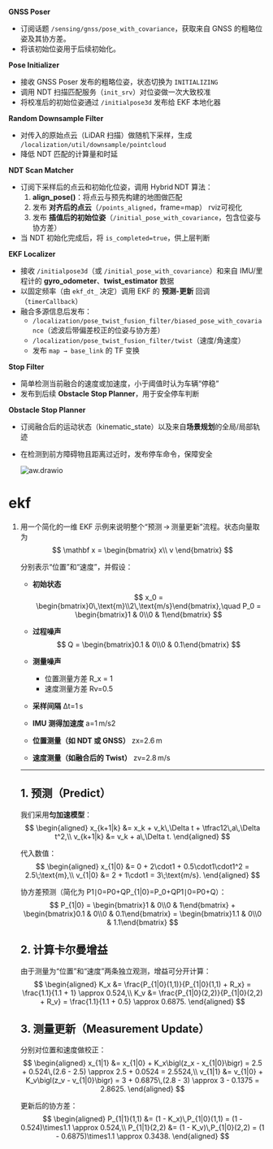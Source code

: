 **GNSS Poser**

- 订阅话题 `/sensing/gnss/pose_with_covariance`，获取来自 GNSS 的粗略位姿及其协方差。
- 将该初始位姿用于后续初始化。 

**Pose Initializer**

- 接收 GNSS Poser 发布的粗略位姿，状态切换为 `INITIALIZING`
- 调用 NDT 扫描匹配服务（`init_srv`）对位姿做一次大致校准
- 将校准后的初始位姿通过 `/initialpose3d` 发布给 EKF 本地化器 

**Random Downsample Filter**

- 对传入的原始点云（LiDAR 扫描）做随机下采样，生成 `/localization/util/downsample/pointcloud`
- 降低 NDT 匹配的计算量和时延 

**NDT Scan Matcher**

- 订阅下采样后的点云和初始化位姿，调用 Hybrid NDT 算法：
  1. **align_pose()**：将点云与预先构建的地图做匹配
  2. 发布 **对齐后的点云**（`/points_aligned`，frame=map） rviz可视化
  3. 发布 **插值后的初始位姿**（`/initial_pose_with_covariance`，包含位姿与协方差）
- 当 NDT 初始化完成后，将 `is_completed=true`，供上层判断 

**EKF Localizer**

- 接收 `/initialpose3d`（或 `/initial_pose_with_covariance`）和来自 IMU/里程计的 **gyro_odometer**、**twist_estimator** 数据
- 以固定频率（由 `ekf_dt_` 决定）调用 EKF 的 **预测-更新** 回调（`timerCallback`）
- 融合多源信息后发布：
  - `/localization/pose_twist_fusion_filter/biased_pose_with_covariance`（滤波后带偏差校正的位姿与协方差）
  - `/localization/pose_twist_fusion_filter/twist`（速度/角速度）
  - 发布 `map → base_link` 的 TF 变换 

**Stop Filter**

- 简单检测当前融合的速度或加速度，小于阈值时认为车辆“停稳”
- 发布到后续 **Obstacle Stop Planner**，用于安全停车判断 

**Obstacle Stop Planner**

- 订阅融合后的运动状态（kinematic_state）以及来自**场景规划**的全局/局部轨迹

- 在检测到前方障碍物且距离过近时，发布停车命令，保障安全 

  ![aw.drawio](/home/office2004/Downloads/aw.drawio.png)

# ekf



1. 用一个简化的一维 EKF 示例来说明整个“预测 → 测量更新”流程。状态向量取为
   $$
   \mathbf x =  \begin{bmatrix} x\\ v \end{bmatrix}
   $$
   

   分别表示“位置”和“速度”，并假设：

   - **初始状态**
     $$
     x_0 =  \begin{bmatrix}0\,\text{m}\\2\,\text{m/s}\end{bmatrix},\quad P_0 = \begin{bmatrix}1 & 0\\0 & 1\end{bmatrix}
     $$
     

   - **过程噪声**
     $$
     Q = \begin{bmatrix}0.1 & 0\\0 & 0.1\end{bmatrix}
     $$
     

   - **测量噪声**

     - 位置测量方差 R_x = 1
     - 速度测量方差 Rv=0.5

   - **采样间隔** Δt=1 s

   - **IMU 测得加速度** a=1 m/s2

   - **位置测量（如 NDT 或 GNSS）**  zx=2.6 m

   - **速度测量（如融合后的 Twist）**  zv=2.8 m/s

   ------

   ## 1. 预测（Predict）

   我们采用**匀加速模型**：
   $$
   \begin{aligned} x_{k+1|k} &= x_k + v_k\,\Delta t + \tfrac12\,a\,\Delta t^2,\\ v_{k+1|k} &= v_k + a\,\Delta t. \end{aligned}
   $$
   

   代入数值：
   $$
   \begin{aligned} x_{1|0} &= 0 + 2\cdot1 + 0.5\cdot1\cdot1^2 = 2.5\;\text{m},\\ v_{1|0} &= 2 + 1\cdot1 = 3\;\text{m/s}. \end{aligned}
   $$
   

   协方差预测（简化为 P1∣0=P0+QP_{1|0}=P_0+QP1∣0=P0+Q）：
   $$
   P_{1|0} =  \begin{bmatrix}1 & 0\\0 & 1\end{bmatrix} + \begin{bmatrix}0.1 & 0\\0 & 0.1\end{bmatrix} = \begin{bmatrix}1.1 & 0\\0 & 1.1\end{bmatrix}
   $$
   

   ## 2. 计算卡尔曼增益

   由于测量为“位置”和“速度”两条独立观测，增益可分开计算：
   $$
   \begin{aligned} K_x &= \frac{P_{1|0}(1,1)}{P_{1|0}(1,1) + R_x}   = \frac{1.1}{1.1 + 1} \approx 0.524,\\ K_v &= \frac{P_{1|0}(2,2)}{P_{1|0}(2,2) + R_v}      = \frac{1.1}{1.1 + 0.5} \approx 0.6875. \end{aligned}
   $$
   

   ## 3. 测量更新（Measurement Update）

   分别对位置和速度做校正：
   $$
   \begin{aligned} x_{1|1}  &= x_{1|0} + K_x\bigl(z_x - x_{1|0}\bigr) = 2.5 + 0.524\,(2.6 - 2.5) \approx 2.5 + 0.0524 = 2.5524,\\ v_{1|1}  &= v_{1|0} + K_v\bigl(z_v - v_{1|0}\bigr) = 3 + 0.6875\,(2.8 - 3) \approx 3 - 0.1375 = 2.8625. \end{aligned}
   $$
   

   更新后的协方差：
   $$
   \begin{aligned} P_{1|1}(1,1) &= (1 - K_x)\,P_{1|0}(1,1)              = (1 - 0.524)\times1.1 \approx 0.524,\\ P_{1|1}(2,2) &= (1 - K_v)\,P_{1|0}(2,2)              = (1 - 0.6875)\times1.1 \approx 0.3438. \end{aligned}
   $$
   